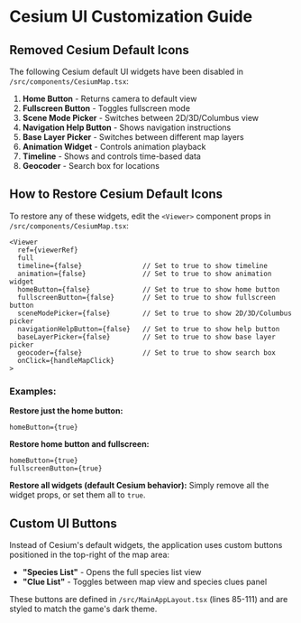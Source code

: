 # Cesium UI Customization Guide

## Removed Cesium Default Icons

The following Cesium default UI widgets have been disabled in `/src/components/CesiumMap.tsx`:

1. **Home Button** - Returns camera to default view
2. **Fullscreen Button** - Toggles fullscreen mode
3. **Scene Mode Picker** - Switches between 2D/3D/Columbus view
4. **Navigation Help Button** - Shows navigation instructions
5. **Base Layer Picker** - Switches between different map layers
6. **Animation Widget** - Controls animation playback
7. **Timeline** - Shows and controls time-based data
8. **Geocoder** - Search box for locations

## How to Restore Cesium Default Icons

To restore any of these widgets, edit the `<Viewer>` component props in `/src/components/CesiumMap.tsx`:

```tsx
<Viewer
  ref={viewerRef}
  full 
  timeline={false}               // Set to true to show timeline
  animation={false}              // Set to true to show animation widget
  homeButton={false}             // Set to true to show home button
  fullscreenButton={false}       // Set to true to show fullscreen button
  sceneModePicker={false}        // Set to true to show 2D/3D/Columbus picker
  navigationHelpButton={false}   // Set to true to show help button
  baseLayerPicker={false}        // Set to true to show base layer picker
  geocoder={false}               // Set to true to show search box
  onClick={handleMapClick}
>
```

### Examples:

**Restore just the home button:**
```tsx
homeButton={true}
```

**Restore home button and fullscreen:**
```tsx
homeButton={true}
fullscreenButton={true}
```

**Restore all widgets (default Cesium behavior):**
Simply remove all the widget props, or set them all to `true`.

## Custom UI Buttons

Instead of Cesium's default widgets, the application uses custom buttons positioned in the top-right of the map area:

- **"Species List"** - Opens the full species list view
- **"Clue List"** - Toggles between map view and species clues panel

These buttons are defined in `/src/MainAppLayout.tsx` (lines 85-111) and are styled to match the game's dark theme.